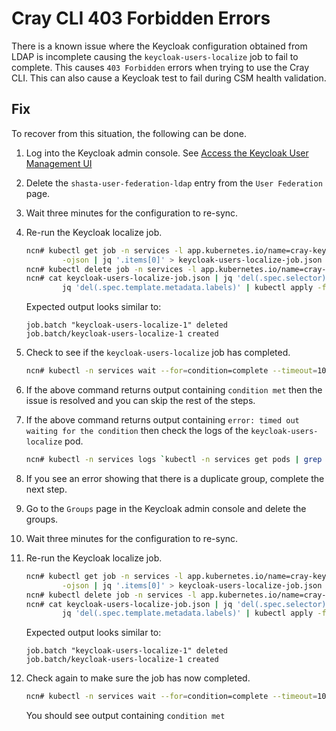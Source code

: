 # Cray CLI 403 Forbidden Errors

There is a known issue where the Keycloak configuration obtained from LDAP is incomplete causing the `keycloak-users-localize` job to fail to complete.
This causes `403 Forbidden` errors when trying to use the Cray CLI. This can also cause a Keycloak test to fail during CSM health validation.

## Fix

To recover from this situation, the following can be done.

1. Log into the Keycloak admin console. See [Access the Keycloak User Management UI](../../operations/security_and_authentication/Access_the_Keycloak_User_Management_UI.md)
1. Delete the `shasta-user-federation-ldap` entry from the `User Federation` page.
1. Wait three minutes for the configuration to re-sync.
1. Re-run the Keycloak localize job.

   ```bash
   ncn# kubectl get job -n services -l app.kubernetes.io/name=cray-keycloak-users-localize \
           -ojson | jq '.items[0]' > keycloak-users-localize-job.json
   ncn# kubectl delete job -n services -l app.kubernetes.io/name=cray-keycloak-users-localize
   ncn# cat keycloak-users-localize-job.json | jq 'del(.spec.selector)' | \
           jq 'del(.spec.template.metadata.labels)' | kubectl apply -f -
    ```

    Expected output looks similar to:

    ```text
    job.batch "keycloak-users-localize-1" deleted
    job.batch/keycloak-users-localize-1 created
    ```

1. Check to see if the `keycloak-users-localize` job has completed.

    ```bash
    ncn# kubectl -n services wait --for=condition=complete --timeout=10s job/`kubectl -n services get jobs | grep users-localize | awk '{print $1}'`
    ```

1. If the above command returns output containing `condition met` then the issue is resolved and you can skip the rest of the steps.
1. If the above command returns output containing `error: timed out waiting for the condition` then check the logs of the `keycloak-users-localize` pod.

    ```bash
    ncn# kubectl -n services logs `kubectl -n services get pods | grep users-localize | awk '{print $1}'` keycloak-localize
    ```

1. If you see an error showing that there is a duplicate group, complete the next step.
1. Go to the `Groups` page in the Keycloak admin console and delete the groups.
1. Wait three minutes for the configuration to re-sync.
1. Re-run the Keycloak localize job.

   ```bash
   ncn# kubectl get job -n services -l app.kubernetes.io/name=cray-keycloak-users-localize \
           -ojson | jq '.items[0]' > keycloak-users-localize-job.json
   ncn# kubectl delete job -n services -l app.kubernetes.io/name=cray-keycloak-users-localize
   ncn# cat keycloak-users-localize-job.json | jq 'del(.spec.selector)' | \
           jq 'del(.spec.template.metadata.labels)' | kubectl apply -f -
    ```

    Expected output looks similar to:

    ```text
    job.batch "keycloak-users-localize-1" deleted
    job.batch/keycloak-users-localize-1 created
    ```

1. Check again to make sure the job has now completed.

    ```bash
    ncn# kubectl -n services wait --for=condition=complete --timeout=10s job/`kubectl -n services get jobs | grep users-localize | awk '{print $1}'`
    ```

    You should see output containing `condition met`
